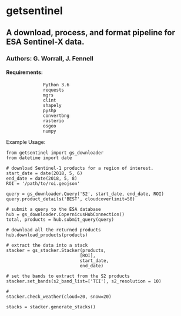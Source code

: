 getsentinel
===========

## A download, process, and format pipeline for ESA Sentinel-X data.

### Authors: G. Worrall, J. Fennell

#### Requirements: 
                  Python 3.6
                  requests
                  mgrs
                  clint
                  shapely
                  pyshp
                  convertbng
                  rasterio
                  osgeo
                  numpy

Example Usage:

```
from getsentinel import gs_downloader
from datetime import date

# download Sentinel-1 products for a region of interest.
start_date = date(2018, 5, 6)
end_date = date(2018, 5, 8)
ROI = '/path/to/roi.geojson'

query = gs_downloader.Query('S2', start_date, end_date, ROI)
query.product_details('BEST', cloudcoverlimit=50) 

# submit a query to the ESA database
hub = gs_downloader.CopernicusHubConnection()
total, products = hub.submit_query(query)

# download all the returned products
hub.download_products(products)

# extract the data into a stack
stacker = gs_stacker.Stacker(products,
                            [ROI],
                            start_date,
                            end_date)

# set the bands to extract from the S2 products
stacker.set_bands(s2_band_list=['TCI'], s2_resolution = 10)

# 
stacker.check_weather(cloud=20, snow=20)

stacks = stacker.generate_stacks()

```




